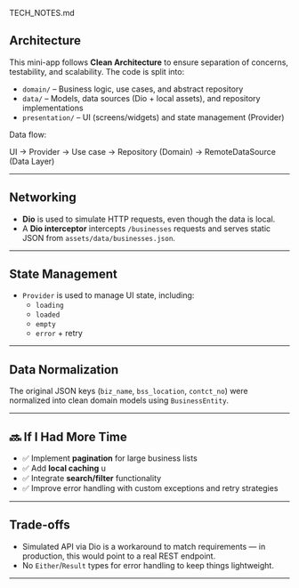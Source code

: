 TECH_NOTES.md

## Architecture

This mini-app follows **Clean Architecture** to ensure separation of concerns, testability, and scalability. The code is split into:

- `domain/` – Business logic, use cases, and abstract repository
- `data/` – Models, data sources (Dio + local assets), and repository implementations
- `presentation/` – UI (screens/widgets) and state management (Provider)

Data flow:

UI -> Provider -> Use case -> Repository (Domain) → RemoteDataSource (Data Layer)

---

## Networking

- **Dio** is used to simulate HTTP requests, even though the data is local.
- A **Dio interceptor** intercepts `/businesses` requests and serves static JSON from `assets/data/businesses.json`.

---

## State Management

- `Provider` is used to manage UI state, including:
  - `loading`
  - `loaded`
  - `empty`
  - `error` + retry

---

## Data Normalization

The original JSON keys (`biz_name`, `bss_location`, `contct_no`) were normalized into clean domain models using `BusinessEntity`.

---

## 🔜 If I Had More Time

- ✅ Implement **pagination** for large business lists
- ✅ Add **local caching** u
- ✅ Integrate **search/filter** functionality
- ✅ Improve error handling with custom exceptions and retry strategies

---

## Trade-offs

- Simulated API via Dio is a workaround to match requirements — in production, this would point to a real REST endpoint.
- No `Either`/`Result` types for error handling to keep things lightweight.

---
